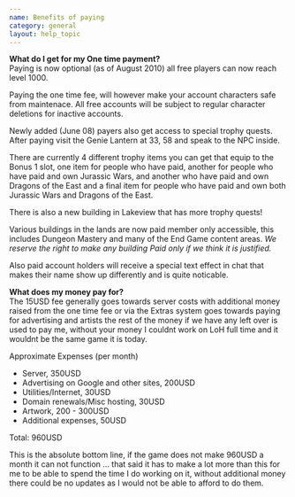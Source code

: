 ```yaml
---
name: Benefits of paying
category: general
layout: help_topic
---
```

**What do I get for my One time payment?**  
Paying is now optional (as of August 2010) all free players can now reach level 1000.

Paying the one time fee, will however make your account characters safe from maintenace. All free accounts will be subject to regular character deletions for inactive accounts.

Newly added (June 08) payers also get access to special trophy quests. After paying visit the Genie Lantern at 33, 58 and speak to the NPC inside.

There are currently 4 different trophy items you can get that equip to the Bonus 1 slot, one item for people who have paid, another for people who have paid and own Jurassic Wars, and another who have paid and own Dragons of the East and a final item for people who have paid and own both Jurassic Wars and Dragons of the East.

There is also a new building in Lakeview that has more trophy quests!

Various buildings in the lands are now paid member only accessible, this includes Dungeon Mastery and many of the End Game content areas. _We reserve the right to make any building Paid only if we think it is justified._

Also paid account holders will receive a special text effect in chat that makes their name show up differently and is quite noticable.

**What does my money pay for?**  
The 15USD fee generally goes towards server costs with additional money raised from the one time fee or via the Extras system goes towards paying for advertising and artists the rest of the money if we have any left over is used to pay me, without your money I couldnt work on LoH full time and it wouldnt be the same game it is today.

Approximate Expenses (per month)

*   Server, 350USD
*   Advertising on Google and other sites, 200USD
*   Utilities/Internet, 30USD
*   Domain renewals/Misc hosting, 30USD
*   Artwork, 200 - 300USD
*   Additional expenses, 50USD

Total: 960USD

This is the absolute bottom line, if the game does not make 960USD a month it can not function ... that said it has to make a lot more than this for me to be able to spend the time I do working on it, without additional money there could be no updates as I would not be able to afford to do them.